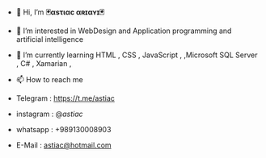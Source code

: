 - 👋 Hi, I’m <strong><b>🃏αsτιαc αʀɪαʏɪ🃏</b></strong>
- 👀 I’m interested in WebDesign and Application programming and artificial intelligence
- 🌱 I’m currently learning HTML , CSS , JavaScript , ,Microsoft SQL Server , C# , Xamarian ,

- 📫 How to reach me 
- Telegram : https://t.me/astiac
- instagram : @_astiac_
- whatsapp : +989130008903
- E-Mail : astiac@hotmail.com

<!---
astiac/astiac is a ✨ special ✨ repository because its `README.md` (this file) appears on your GitHub profile.
You can click the Preview link to take a look at your changes.
--->
